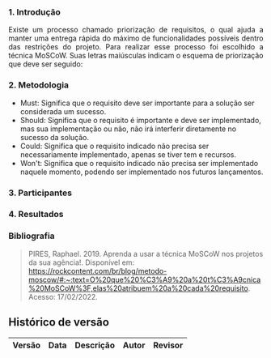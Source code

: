 
### 1. Introdução


<p style="text-align: justify;"> Existe um processo chamado priorização de requisitos, o qual ajuda a manter uma entrega rápida do máximo de funcionalidades possíveis dentro das restrições do projeto. Para realizar esse processo foi escolhido a técnica MoSCoW. Suas letras maiúsculas indicam o esquema de priorização que deve ser seguido: </p>

### 2. Metodologia

- Must: Significa que o requisito deve ser importante para a solução ser considerada um sucesso.
- Should: Significa que o requisito é importante e deve ser implementado, mas sua implementação ou não, não irá interferir diretamente no sucesso da solução.
- Could: Significa que o requisito indicado não precisa ser necessariamente implementado, apenas se tiver tem e recursos.
- Won't: Significa que o requisito indicado não precisa ser implementado naquele momento, podendo ser implementado nos futuros lançamentos.

### 3. Participantes


### 4. Resultados


### Bibliografia

> PIRES, Raphael. 2019. Aprenda a usar a técnica MoSCoW nos projetos da sua agência!. Disponível em: https://rockcontent.com/br/blog/metodo-moscow/#:~:text=O%20que%20%C3%A9%20a%20t%C3%A9cnica%20MoSCoW%3F,elas%20atribuem%20a%20cada%20requisito. Acesso: 17/02/2022.


## Histórico de versão 

| Versão | Data | Descrição | Autor | Revisor |
|:--:|:--:|:--:|:--:|:--:|
